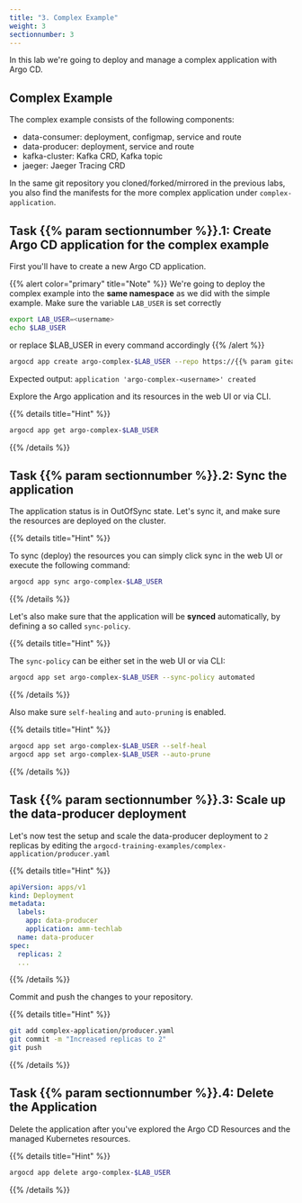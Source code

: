 ```yaml
---
title: "3. Complex Example"
weight: 3
sectionnumber: 3
---
```


In this lab we're going to deploy and manage a complex  application with Argo CD.


## Complex Example

The complex example consists of the following components:

* data-consumer: deployment, configmap, service and route
* data-producer: deployment, service and route
* kafka-cluster: Kafka CRD, Kafka topic
* jaeger: Jaeger Tracing CRD

In the same git repository you cloned/forked/mirrored in the previous labs, you also find the manifests for the more complex application under `complex-application`.


## Task {{% param sectionnumber %}}.1: Create Argo CD application for the complex example

First you'll have to create a new Argo CD application.

{{% alert  color="primary" title="Note" %}}
We're going to deploy the complex example into the **same namespace** as we did with the simple example.
Make sure the variable `LAB_USER` is set correctly
```bash
export LAB_USER=<username>
echo $LAB_USER
```
or replace $LAB_USER in every command accordingly
{{% /alert %}}


```bash
argocd app create argo-complex-$LAB_USER --repo https://{{% param giteaUrl %}}/$LAB_USER/argocd-training-examples.git --path 'complex-application' --dest-server https://kubernetes.default.svc --dest-namespace $LAB_USER
```

Expected output: `application 'argo-complex-<username>' created`

Explore the Argo application and its resources in the web UI or via CLI.

{{% details title="Hint" %}}

```bash
argocd app get argo-complex-$LAB_USER
```
{{% /details %}}


## Task {{% param sectionnumber %}}.2: Sync the application

The application status is in OutOfSync state. Let's sync it, and make sure the resources are deployed on the cluster.

{{% details title="Hint" %}}

To sync (deploy) the resources you can simply click sync in the web UI or execute the following command:

```bash
argocd app sync argo-complex-$LAB_USER
```
{{% /details %}}

Let's also make sure that the application will be **synced** automatically, by defining a so called `sync-policy`.

{{% details title="Hint" %}}

The `sync-policy` can be either set in the web UI or via CLI:

```bash
argocd app set argo-complex-$LAB_USER --sync-policy automated
```
{{% /details %}}

Also make sure `self-healing` and `auto-pruning` is enabled.

{{% details title="Hint" %}}


```bash
argocd app set argo-complex-$LAB_USER --self-heal
argocd app set argo-complex-$LAB_USER --auto-prune
```
{{% /details %}}


## Task {{% param sectionnumber %}}.3: Scale up the data-producer deployment

Let's now test the setup and scale the data-producer deployment to `2` replicas by editing the `argocd-training-examples/complex-application/producer.yaml`

{{% details title="Hint" %}}
```yaml
apiVersion: apps/v1
kind: Deployment
metadata:
  labels:
    app: data-producer
    application: amm-techlab
  name: data-producer
spec:
  replicas: 2
  ...
```
{{% /details %}}

Commit and push the changes to your repository.

{{% details title="Hint" %}}
```bash
git add complex-application/producer.yaml
git commit -m "Increased replicas to 2"
git push
```
{{% /details %}}


## Task {{% param sectionnumber %}}.4: Delete the Application

Delete the application after you've explored the Argo CD Resources and the managed Kubernetes resources.

{{% details title="Hint" %}}
```bash
argocd app delete argo-complex-$LAB_USER
```
{{% /details %}}
